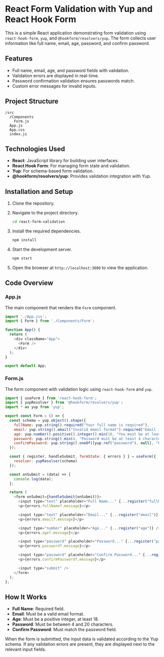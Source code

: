 # React Form Validation with Yup and React Hook Form

This is a simple React application demonstrating form validation using `react-hook-form`, `yup`,
and `@hookform/resolvers/yup`. The form collects user information like full name, email, age, 
password, and confirm password.

## Features

- Full name, email, age, and password fields with validation.
- Validation errors are displayed in real-time.
- Password confirmation validation ensures passwords match.
- Custom error messages for invalid inputs.

## Project Structure

```
/src
  /Components
    Form.js
  App.js
  App.css
  index.js
```

## Technologies Used

- **React**: JavaScript library for building user interfaces.
- **React Hook Form**: For managing form state and validation.
- **Yup**: For schema-based form validation.
- **@hookform/resolvers/yup**: Provides validation integration with Yup.

## Installation and Setup

1. Clone the repository.

2. Navigate to the project directory.
   ```bash
   cd react-form-validation
   ```

3. Install the required dependencies.
   ```bash
   npm install
   ```

4. Start the development server.
   ```bash
   npm start
   ```

5. Open the browser at `http://localhost:3000` to view the application.

## Code Overview

### App.js
The main component that renders the `Form` component.

```js
import './App.css';
import { Form } from './Components/Form';

function App() {
  return (
    <div className="App">
      <Form />
    </div>
  );
}

export default App;
```

### Form.js
The form component with validation logic using `react-hook-form` and `yup`.

```js
import { useForm } from 'react-hook-form';
import { yupResolver } from '@hookform/resolvers/yup';
import * as yup from 'yup';

export const Form = () => {
  const schema = yup.object().shape({
    fullName: yup.string().required("Your full name is required"),
    email: yup.string().email("Invalid email format").required("Email is required"),
    age: yup.number().positive().integer().min(18, "You must be at least 18 years old").required("Age is required"),
    password: yup.string().min(4, "Password must be at least 4 characters").max(20, "Password must be at most 20 characters").required("Password is required"),
    confirmPassword: yup.string().oneOf([yup.ref("password"), null], "Passwords don't match").required("Please confirm your password"),
  });

  const { register, handleSubmit, formState: { errors } } = useForm({
    resolver: yupResolver(schema)
  });

  const onSubmit = (data) => {
    console.log(data);
  };

  return (
    <form onSubmit={handleSubmit(onSubmit)}>
      <input type="text" placeholder="Full Name..." {...register("fullName")} /><br />
      <p>{errors.fullName?.message}</p>

      <input type="text" placeholder="Email..." {...register("email")} /><br />
      <p>{errors.email?.message}</p>

      <input type="number" placeholder="Age..." {...register("age")} /><br />
      <p>{errors.age?.message}</p>

      <input type="password" placeholder="Password..." {...register("password")} /><br />
      <p>{errors.password?.message}</p>

      <input type="password" placeholder="Confirm Password..." {...register("confirmPassword")} /><br />
      <p>{errors.confirmPassword?.message}</p>

      <input type="submit" />
    </form>
  );
};
```

## How It Works

- **Full Name**: Required field.
- **Email**: Must be a valid email format.
- **Age**: Must be a positive integer, at least 18.
- **Password**: Must be between 4 and 20 characters.
- **Confirm Password**: Must match the password field.

When the form is submitted, the input data is validated according to the Yup schema. If any validation errors are present, they are displayed next to the relevant input fields.